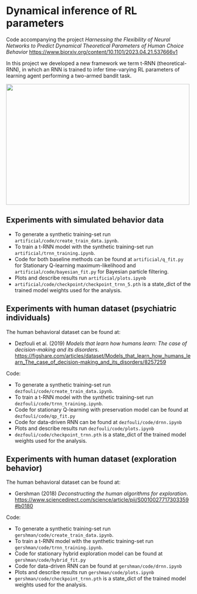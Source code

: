 # Dynamical inference of RL parameters 
Code accompanying the project *Harnessing the Flexibility of Neural Networks to Predict Dynamical Theoretical Parameters of Human Choice Behavior*
https://www.biorxiv.org/content/10.1101/2023.04.21.537666v1

In this project we developed a new framework we term t-RNN (theoretical-RNN), in which an RNN is trained to infer time-varying RL parameters of learning agent performing a two-armed bandit task. 



<img src="https://github.com/yoavger/harnessing_the_flexibility_of_nn_to_predict_dynamical/blob/main/artificial/plots/for_git.png" height="330" width="500">


## Experiments with simulated behavior data 
- To generate a synthetic training-set run ```artificial/code/create_train_data.ipynb```. 
- To train a t-RNN model with the synthetic training-set run ```artificial/trnn_training.ipynb```.
- Code for both baseline methods can be found at ```artificial/q_fit.py``` for Stationary Q-learning maximum-likelihood and ```artificial/code/bayesian_fit.py``` for Bayesian particle filtering.
- Plots and describe results run ```artificial/plots.ipynb```
- ```artificial/code/checkpoint/checkpoint_trnn_5.pth``` is a state_dict of the trained model weights used for the analysis. 

## Experiments with human dataset (psychiatric individuals)

The human behavioral dataset can be found at:
- Dezfouli et al. (2019) *Models that learn how humans learn: The case of decision-making and its disorders*.
https://figshare.com/articles/dataset/Models_that_learn_how_humans_learn_The_case_of_decision-making_and_its_disorders/8257259

Code:
- To generate a synthetic training-set run ```dezfouli/code/create_train_data.ipynb```.
- To train a t-RNN model with the synthetic training-set run ```dezfouli/code/trnn_training.ipynb```.
- Code for stationary Q-learning with preservation model can be found at ```dezfouli/code/qp_fit.py```
- Code for data-driven RNN can be found at ```dezfouli/code/drnn.ipynb```
- Plots and describe results run  ```dezfouli/code/plots.ipynb```
- ```dezfouli/code/checkpoint_trnn.pth``` is a state_dict of the trained model weights used for the analysis. 

## Experiments with human dataset (exploration behavior)  
The human behavioral dataset can be found at:
- Gershman (2018) *Deconstructing the human algorithms for exploration*.
https://www.sciencedirect.com/science/article/pii/S0010027717303359#b0180

Code:
- To generate a synthetic training-set run ```gershman/code/create_train_data.ipynb```.
- To train a t-RNN model with the synthetic training-set run ```gershman/code/trnn_training.ipynb```.
- Code for stationary hybrid exploration model can be found at ```gershman/code/hybrid_fit.py``` 
- Code for data-driven RNN can be found at ```gershman/code/drnn.ipynb```
- Plots and describe results run ```gershman/code/plots.ipynb```
- ```gershman/code/checkpoint_trnn.pth``` is a state_dict of the trained model weights used for the analysis. 
